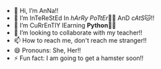 - 👋 Hi, I’m AnNa!!
- 👀 I’m InTeReStEd In *hArRy PoTtEr*🧙‍♂️ AnD *cAtS*🐱!!
- 🌱 I’m CuRrEnTlY lEarning **Python**👩‍💻
- 💞️ I’m looking to collaborate with my teacher!!
- 📫 How to reach me, don't reach me stranger!!
- 😄 Pronouns: She, Her!!
- ⚡ Fun fact: I am going to get a hamster soon!!

<!---
AnnaAnnie24/AnnaAnnie24 is a ✨ special ✨ repository because its `README.md` (this file) appears on your GitHub profile.
You can click the Preview link to take a look at your changes.
--->
